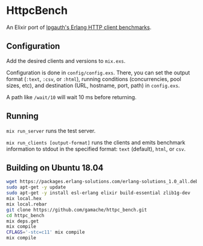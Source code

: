 # HttpcBench

An Elixir port of [lpgauth's Erlang HTTP client
benchmarks](https://github.com/lpgauth/httpc_bench).

## Configuration

Add the desired clients and versions to `mix.exs`.

Configuration is done in `config/config.exs`.  There, you can set the
output format (`:text`, `:csv`, or `:html`), running conditions
(concurrencies, pool sizes, etc), and destination (URL, hostname, port, path)
in `config.exs`.

A path like `/wait/10` will wait 10 ms before returning.

## Running

`mix run_server` runs the test server.

`mix run_clients [output-format]` runs the clients and emits benchmark
information to stdout in the specified format: `text` (default), `html`,
or `csv`.

## Building on Ubuntu 18.04

```bash
wget https://packages.erlang-solutions.com/erlang-solutions_1.0_all.deb && sudo dpkg -i erlang-solutions_1.0_all.deb
sudo apt-get -y update
sudo apt-get -y install esl-erlang elixir build-essential zlib1g-dev
mix local.hex
mix local.rebar
git clone https://github.com/gamache/httpc_bench.git
cd httpc_bench
mix deps.get
mix compile
CFLAGS='-stc=c11' mix compile
mix compile
```
